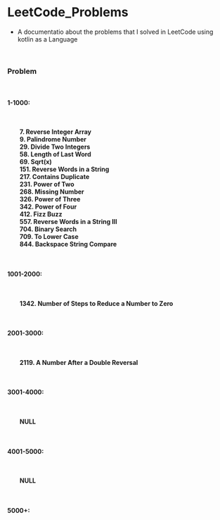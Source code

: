 # LeetCode_Problems

- A documentatio about the problems that I solved in LeetCode using kotlin as a Language
<br>

**<h3>Problem</h3>**
<br>

<h4>1-1000:</h4>
<br>

&emsp;&emsp;**7. Reverse Integer Array**
<br>
&emsp;&emsp;**9. Palindrome Number**
<br>
&emsp;&emsp;**29. Divide Two Integers**
<br>
&emsp;&emsp;**58. Length of Last Word**
<br>
&emsp;&emsp;**69. Sqrt(x)**
<br>
&emsp;&emsp;**151. Reverse Words in a String**
<br>
&emsp;&emsp;**217. Contains Duplicate**
<br>
&emsp;&emsp;**231. Power of Two**
<br>
&emsp;&emsp;**268. Missing Number**
<br>
&emsp;&emsp;**326. Power of Three**
<br>
&emsp;&emsp;**342. Power of Four**
<br>
&emsp;&emsp;**412. Fizz Buzz**
<br>
&emsp;&emsp;**557. Reverse Words in a String III**
<br>
&emsp;&emsp;**704. Binary Search**
<br>
&emsp;&emsp;**709. To Lower Case**
<br>
&emsp;&emsp;**844. Backspace String Compare**

<br>

<h4>1001-2000:</h4>
<br>

&emsp;&emsp;**1342. Number of Steps to Reduce a Number to Zero**
<br>

<br>

<h4>2001-3000:</h4>
<br>

&emsp;&emsp;**2119. A Number After a Double Reversal**
<br>

<br>

<h4>3001-4000:</h4>
<br>

&emsp;&emsp;**NULL**

<br>

<h4>4001-5000:</h4>
<br>

&emsp;&emsp;**NULL**

<br>

<h4>5000+:</h4>
<br>
